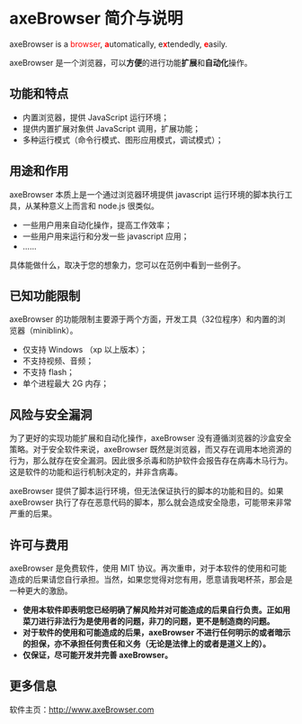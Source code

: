 # axeBrowser 简介与说明

axeBrowser is a <font color=red>browser</font>, <font color=red>**a**</font>utomatically, e<font color=red>**x**</font>tendedly, <font color=red>**e**</font>asily.

axeBrowser 是一个浏览器，可以**方便**的进行功能**扩展**和**自动化**操作。

## 功能和特点
- 内置浏览器，提供 JavaScript 运行环境；
- 提供内置扩展对象供 JavaScript 调用，扩展功能；
- 多种运行模式（命令行模式、图形应用模式，调试模式）；

## 用途和作用
axeBrowser 本质上是一个通过浏览器环境提供 javascript 运行环境的脚本执行工具，从某种意义上而言和 node.js 很类似。
- 一些用户用来自动化操作，提高工作效率；
- 一些用户用来运行和分发一些 javascript 应用；
- ……

具体能做什么，取决于您的想象力，您可以在范例中看到一些例子。

## 已知功能限制
axeBrowser 的功能限制主要源于两个方面，开发工具（32位程序）和内置的浏览器（miniblink）。
- 仅支持 Windows （xp 以上版本）；
- 不支持视频、音频；
- 不支持 flash；
- 单个进程最大 2G 内存；

## 风险与安全漏洞
为了更好的实现功能扩展和自动化操作，axeBrowser 没有遵循浏览器的沙盒安全策略。对于安全软件来说，axeBrowser 既然是浏览器，而又存在调用本地资源的行为，那么就存在安全漏洞。因此很多杀毒和防护软件会报告存在病毒木马行为。这是软件的功能和运行机制决定的，并非含病毒。

axeBrowser 提供了脚本运行环境，但无法保证执行的脚本的功能和目的。如果 axeBrowser 执行了存在恶意代码的脚本，那么就会造成安全隐患，可能带来非常严重的后果。

## 许可与费用
axeBrowser 是免费软件，使用 MIT 协议。再次重申，对于本软件的使用和可能造成的后果请您自行承担。当然，如果您觉得对您有用，愿意请我喝杯茶，那会是一种更大的激励。

- **使用本软件即表明您已经明确了解风险并对可能造成的后果自行负责。正如用菜刀进行非法行为是使用者的问题，非刀的问题，更不是制造商的问题。**
- **对于软件的使用和可能造成的后果，axeBrowser 不进行任何明示的或者暗示的担保，亦不承担任何责任和义务（无论是法律上的或者是道义上的）。**
- **仅保证，尽可能开发并完善 axeBrowser。**

## 更多信息
软件主页：http://www.axeBrowser.com
